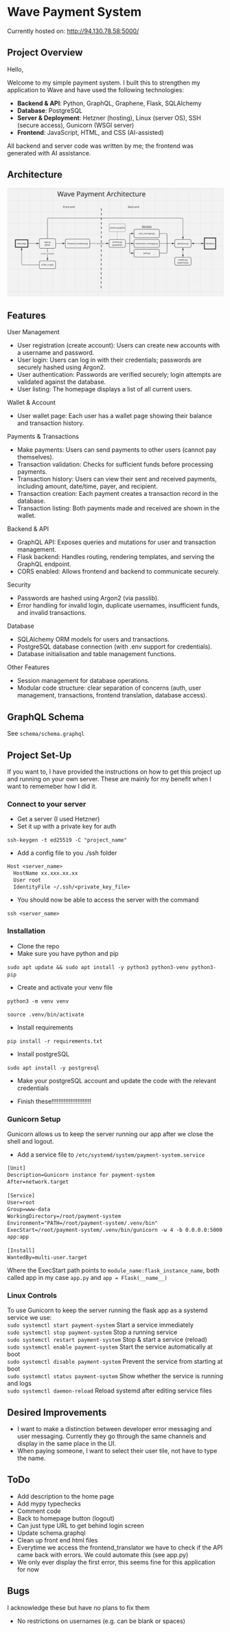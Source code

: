 # Wave Payment System

Currently hosted on: http://94.130.78.58:5000/

## Project Overview
Hello,

Welcome to my simple payment system. I built this to strengthen my application to Wave and have used the following technologies:

- **Backend & API**: Python, GraphQL, Graphene, Flask, SQLAlchemy
- **Database**: PostgreSQL
- **Server & Deployment**: Hetzner (hosting), Linux (server OS), SSH (secure access), Gunicorn (WSGI server)
- **Frontend**: JavaScript, HTML, and CSS (AI-assisted)

All backend and server code was written by me; the frontend was generated with AI assistance.

## Architecture
![Showing the project's overall architecture](architecture.png)
## Features

User Management
* User registration (create account): Users can create new accounts with a username and password.
* User login: Users can log in with their credentials; passwords are securely hashed using Argon2.
* User authentication: Passwords are verified securely; login attempts are validated against the database.
* User listing: The homepage displays a list of all current users.

Wallet & Account
* User wallet page: Each user has a wallet page showing their balance and transaction history.

Payments & Transactions
* Make payments: Users can send payments to other users (cannot pay themselves).
* Transaction validation: Checks for sufficient funds before processing payments.
* Transaction history: Users can view their sent and received payments, including amount, date/time, payer, and recipient.
* Transaction creation: Each payment creates a transaction record in the database.
* Transaction listing: Both payments made and received are shown in the wallet.

Backend & API
* GraphQL API: Exposes queries and mutations for user and transaction management.
* Flask backend: Handles routing, rendering templates, and serving the GraphQL endpoint.
* CORS enabled: Allows frontend and backend to communicate securely.

Security
* Passwords are hashed using Argon2 (via passlib).
* Error handling for invalid login, duplicate usernames, insufficient funds, and invalid transactions.

Database
* SQLAlchemy ORM models for users and transactions.
* PostgreSQL database connection (with .env support for credentials).
* Database initialisation and table management functions.

Other Features
* Session management for database operations.
* Modular code structure: clear separation of concerns (auth, user management, transactions, frontend translation, database access).

## GraphQL Schema
See ```schema/schema.graphql```

## Project Set-Up
If you want to, I have provided the instructions on how to get this project up and running on your own server. These are mainly for my benefit when I want to rememeber how I did it.

### Connect to your server
- Get a server (I used Hetzner)
- Set it up with a private key for auth

```ssh-keygen -t ed25519 -C "project_name"```

- Add a config file to you ./ssh folder
```
Host <server_name>  
  HostName xx.xxx.xx.xx  
  User root  
  IdentityFile ~/.ssh/<private_key_file>  
```
- You should now be able to access the server with the command

```ssh <server_name>```

### Installation
- Clone the repo
- Make sure you have python and pip

```sudo apt update && sudo apt install -y python3 python3-venv python3-pip```
- Create and activate your venv file
  
```python3 -m venv venv```

```source .venv/bin/activate```

- Install requirements
  
```pip install -r requirements.txt```

- Install postgreSQL
  
```sudo apt install -y postgresql```

- Make your postgreSQL account and update the code with the relevant credentials

- Finish these!!!!!!!!!!!!!!!!!!!!!!!


### Gunicorn Setup
Gunicorn allows us to keep the server running our app after we close the shell and logout.
- Add a service file to ```/etc/systemd/system/payment-system.service```

```
[Unit]
Description=Gunicorn instance for payment-system
After=network.target

[Service]
User=root
Group=www-data
WorkingDirectory=/root/payment-system
Environment="PATH=/root/payment-system/.venv/bin"
ExecStart=/root/payment-system/.venv/bin/gunicorn -w 4 -b 0.0.0.0:5000 app:app

[Install]
WantedBy=multi-user.target
```

Where the ExecStart path points to ```module_name:flask_instance_name```, both called app in my case ```app.py``` and ```app = Flask(__name__)```


### Linux Controls
To use Gunicorn to keep the server running the flask app as a systemd service we use:  
```sudo systemctl start payment-system```	Start a service immediately  
```sudo systemctl stop payment-system```	Stop a running service  
```sudo systemctl restart payment-system```	Stop & start a service (reload)  
```sudo systemctl enable payment-system```	Start the service automatically at boot  
```sudo systemctl disable payment-system```	Prevent the service from starting at boot  
```sudo systemctl status payment-system```	Show whether the service is running and logs  
```sudo systemctl daemon-reload```	        Reload systemd after editing service files  



## Desired Improvements
- I want to make a distinction between developer error messaging and user messaging. Currently they go through the same channels and display in the same place in the UI.
- When paying someone, I want to select their user tile, not have to type the name.

## ToDo
- Add description to the home page
- Add mypy typechecks
- Comment code
- Back to homepage button (logout)
- Can just type URL to get behind login screen
- Update schema.graphql
- Clean up front end html files
- Everytime we access the frontend_translator we have to check if the API came back with errors. We could automate this (see app.py)
- We only ever display the first error, this seems fine for this application for now

## Bugs
I acknowledge these but have no plans to fix them
- No restrictions on usernames (e.g. can be blank or spaces)

